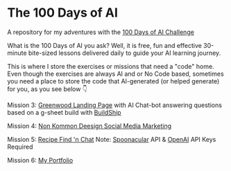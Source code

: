 # The 100 Days of AI

A repository for my adventures with the [100 Days of AI Challenge](https://www.100daysai.com/)

What is the 100 Days of AI you ask? Well, it is free, fun and effective 30-minute bite-sized lessons delivered daily to guide your AI learning journey.

This is where I store the exercises or missions that need a "code" home. Even though the exercises are always AI and or No Code based, sometimes you need a place to store the code that AI-generated (or helped generate) for you, as you see below 👇

Mission 3: [Greenwood Landing Page](https://thebimsider.github.io/100DoAI/Greenwood/)  with AI Chat-bot answering questions based on a g-sheet build with [BuildShip](https://buildship.com/)

Mission 4: [Non Kommon Deesign Social Media Marketing](https://thebimsider.github.io/100DoAI/NKD/) 

Mission 5: [Recipe Find 'n Chat](https://thebimsider.github.io/100DoAI/WITF/) Note: [Spoonacular](https://spoonacular.com/food-api) API & [OpenAI](https://platform.openai.com/docs/api-reference/introduction) API Keys Required

Mission 6: [My Portfolio](https://thebimsider.github.io/100DoAI/Portfolio/) 


